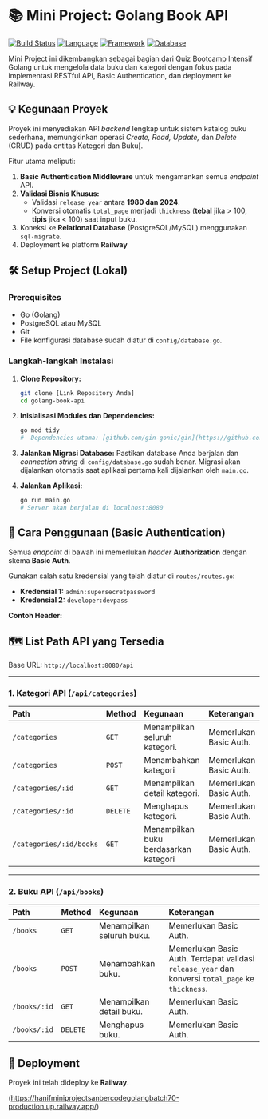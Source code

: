 # 📚 Mini Project: Golang Book API

[![Build Status](https://img.shields.io/badge/Status-Completed-brightgreen)](https://railway.app/project-link)
[![Language](https://img.shields.io/badge/Language-Golang-blue)](https://go.dev/)
[![Framework](https://img.shields.io/badge/Framework-Gin_Gonic-red)](https://github.com/gin-gonic/gin)
[![Database](https://img.shields.io/badge/Database-PostgreSQL/MySQL-informational)]()

Mini Project ini dikembangkan sebagai bagian dari Quiz Bootcamp Intensif Golang
untuk mengelola data buku dan kategori dengan fokus pada implementasi RESTful API, Basic Authentication, dan deployment ke Railway.

## 💡 Kegunaan Proyek

Proyek ini menyediakan API *backend* lengkap untuk sistem katalog buku sederhana, memungkinkan operasi *Create, Read, Update,* dan *Delete* (CRUD) pada entitas Kategori dan Buku[.

Fitur utama meliputi:
1.  **Basic Authentication Middleware** untuk mengamankan semua *endpoint* API.
2.  **Validasi Bisnis Khusus:**
    * Validasi `release_year` antara **1980 dan 2024**.
    * Konversi otomatis `total_page` menjadi `thickness` (**tebal** jika > 100, **tipis** jika < 100) saat input buku.
3.  Koneksi ke **Relational Database** (PostgreSQL/MySQL) menggunakan `sql-migrate`.
4.  Deployment ke platform **Railway**

## 🛠️ Setup Project (Lokal)

### Prerequisites
* Go (Golang)
* PostgreSQL atau MySQL
* Git
* File konfigurasi database sudah diatur di `config/database.go`.

### Langkah-langkah Instalasi

1.  **Clone Repository:**
    ```bash
    git clone [Link Repository Anda]
    cd golang-book-api
    ```

2.  **Inisialisasi Modules dan Dependencies:**
    ```bash
    go mod tidy
    #  Dependencies utama: [github.com/gin-gonic/gin](https://github.com/gin-gonic/gin), [github.com/lib/pq](https://github.com/lib/pq), [github.com/rubenv/sql-migrate](https://github.com/rubenv/sql-migrate)
    ```

3.  **Jalankan Migrasi Database:**
    Pastikan database Anda berjalan dan *connection string* di `config/database.go` sudah benar. Migrasi akan dijalankan otomatis saat aplikasi pertama kali dijalankan oleh `main.go`.

4.  **Jalankan Aplikasi:**
    ```bash
    go run main.go
    # Server akan berjalan di localhost:8080
    ```

## 🔐 Cara Penggunaan (Basic Authentication)

 Semua *endpoint* di bawah ini memerlukan *header* **Authorization**  dengan skema **Basic Auth**.

Gunakan salah satu kredensial yang telah diatur di `routes/routes.go`:
* **Kredensial 1:** `admin:supersecretpassword`
* **Kredensial 2:** `developer:devpass`

**Contoh Header:**

## 🗺️ List Path API yang Tersedia

Base URL: `http://localhost:8080/api`

---

### 1. Kategori API (`/api/categories`) 

| Path | Method | Kegunaan | Keterangan |
| :--- | :--- | :--- | :--- |
| `/categories` |`GET`| Menampilkan seluruh kategori. | Memerlukan Basic Auth. |
| `/categories` |`POST`| Menambahkan kategori | Memerlukan Basic Auth. |
| `/categories/:id`|`GET`| Menampilkan detail kategori. | Memerlukan Basic Auth. |
| `/categories/:id`|`DELETE`| Menghapus kategori. | Memerlukan Basic Auth.|
| `/categories/:id/books` |`GET`|  Menampilkan buku berdasarkan kategori| Memerlukan Basic Auth. |

---

###  2. Buku API (`/api/books`) 

| Path | Method | Kegunaan | Keterangan |
| :--- | :--- | :--- | :--- |
|`/books` | `GET` |  Menampilkan seluruh buku. | Memerlukan Basic Auth. |
| `/books` |  `POST` |  Menambahkan buku. | Memerlukan Basic Auth.  Terdapat validasi `release_year` dan konversi `total_page` ke `thickness`. |
| `/books/:id` |  `GET`  |  Menampilkan detail buku. | Memerlukan Basic Auth. |
| `/books/:id` |  `DELETE`  |  Menghapus buku. | Memerlukan Basic Auth. |

## 🚀 Deployment

 Proyek ini telah dideploy ke **Railway**.

(https://hanifminiprojectsanbercodegolangbatch70-production.up.railway.app/)
